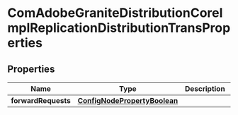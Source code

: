 

# ComAdobeGraniteDistributionCoreImplReplicationDistributionTransProperties

## Properties

Name | Type | Description | Notes
------------ | ------------- | ------------- | -------------
**forwardRequests** | [**ConfigNodePropertyBoolean**](ConfigNodePropertyBoolean.md) |  |  [optional]



